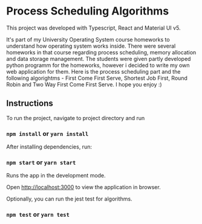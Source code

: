 # Process Scheduling Algorithms

This project was developed with Typescript, React and Material UI v5. 

It's part of my University Operating System course homeworks to understand how operating system works inside. There were several homeworks in that course regarding process scheduling, memory allocation and data storage management. The students were given partly developed python programm for the homeworks, however i decided to write my own web application for them. Here is the process scheduling part and the following algorightms - First Come First Serve, Shortest Job First, Round Robin and Two Way First Come First Serve. I hope you enjoy :)

## Instructions

To run the project, navigate to project directory and run

### `npm install` or `yarn install`

After installing dependencies, run:

### `npm start` or `yarn start`

Runs the app in the development mode.

Open [http://localhost:3000](http://localhost:3000) to view the application in browser.

Optionally, you can run the jest test for algorithms.

### `npm test` or `yarn test`
